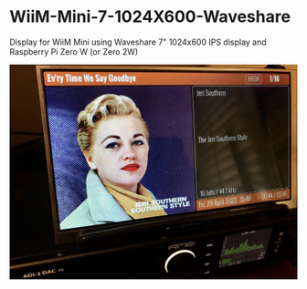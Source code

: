 # WiiM-Mini-7-1024X600-Waveshare
Display for WiiM Mini using Waveshare 7" 1024x600 IPS display and Raspberry Pi Zero W (or Zero 2W)

![photo](https://raw.githubusercontent.com/retired-guy/WiiM-Mini-7-1024X600-Waveshare/main/US6zwYgZTTeb24smzn9lBQ.jpeg)
